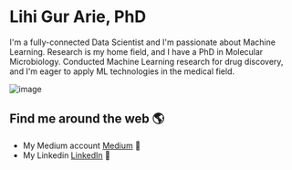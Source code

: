 # Lihi Gur Arie, PhD

I'm a fully-connected Data Scientist and I'm passionate about Machine Learning. Research is my home field, and I have a PhD in Molecular Microbiology. Conducted Machine Learning research for drug discovery, and I'm eager to apply ML technologies in the medical field. 

![image](https://user-images.githubusercontent.com/63953488/116406921-dbd98500-a839-11eb-87f1-0a1a03e502ed.png)





## Find me around the web 🌎

- My Medium account <a href="https://medium.com/@lihigurarie"> Medium</a> 🏓
- My Linkedin <a href="https://www.linkedin.com/in/lihi-gur-arie/">LinkedIn</a> 💼




<!--
**Lihi-Gur-Arie/Lihi-Gur-Arie** is a ✨ _special_ ✨ repository because its `README.md` (this file) appears on your GitHub profile.

Here are some ideas to get you started:

- 🔭 I’m currently working on ...
- 🌱 I’m currently learning ...
- 👯 I’m looking to collaborate on ...
- 🤔 I’m looking for help with ...
- 💬 Ask me about ...
- 📫 How to reach me: ...
- 😄 Pronouns: ...
- ⚡ Fun fact: ...
-->

